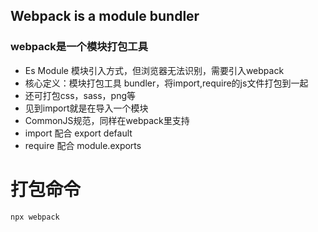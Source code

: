 ## Webpack is a module bundler
### webpack是一个模块打包工具
- Es Module 模块引入方式，但浏览器无法识别，需要引入webpack
- 核心定义：模块打包工具 bundler，将import,require的js文件打包到一起
- 还可打包css，sass，png等
- 见到import就是在导入一个模块
- CommonJS规范，同样在webpack里支持
- import 配合 export default
- require 配合 module.exports

# 打包命令
```
npx webpack 
```

